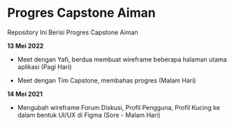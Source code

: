 # Progres Capstone Aiman

Repository Ini Berisi Progres Capstone Aiman


**13 Mei 2022**  

  * Meet dengan Yafi, berdua membuat wireframe beberapa halaman utama aplikasi (Pagi Hari)

  * Meet dengan Tim Capstone, membahas progres (Malam Hari)


**14 Mei 2021**  

  * Mengubah wireframe Forum Diskusi, Profil Pengguna, Profil Kucing ke dalam bentuk UI/UX di Figma (Sore - Malam Hari)
